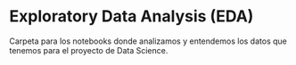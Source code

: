 # Exploratory Data Analysis (EDA)

Carpeta para los notebooks donde analizamos y entendemos los datos que tenemos para el proyecto de Data Science.
